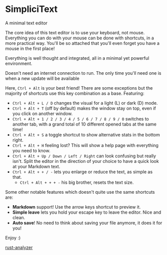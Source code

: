 # SimpliciText

A minimal text editor

The core idea of this text editor is to use your keyboard, not mouse. Everything you can do with your mouse can be done with shortcuts, in a more practical way. You'll be so attached that you'll even forget you have a mouse in the first place!

Everything is well thought and integrated, all in a minimal yet powerful environment.

Doesn't need an internet connection to run. The only time you'll need one is when a new update will be available

Here, `Ctrl + Alt` is your best friend! There are some exceptions but the majority of shortcuts use this key combination as a base. Featuring:
- `Ctrl + Alt + L / D` changes the visual for a light (L) or dark (D) mode.
- `Ctrl + Alt + T` (off by default) makes the window stay on top, even if you click on another window.
- `Ctrl + Alt + 1 / 2 / 3 / 4 / 5 / 6 / 7 / 8 / 9 / 0` switches to another tab, with a grand total of 10 different opened tabs at the same time!
- `Ctrl + Alt + S` a toggle shortcut to show alternative stats in the bottom right.
- `Ctrl + Alt + H` feeling lost? This will show a help page with everything you need to know.
- `Ctrl + Alt + Up / Down / Left / Right` can look confusing but really isn't. Split the editor in the direction of your choice to have a quick look at your Markdown text.
- `Ctrl + Alt + + / -` lets you enlarge or reduce the text, as simple as that.
    - `Ctrl + Alt + + + -` his big brother, resets the text size.

Some other notable features which doesn't quite use the same shortcuts are:
- __**Markdown**__ support! Use the arrow keys shortcut to preview it.
- **Simple leave** lets you hold your escape key to leave the editor. Nice and clean.
- **Auto save**! No need to think about saving your file anymore, it does it for you!





Enjoy :)






[rust-analyzer](https://marketplace.visualstudio.com/items?itemName=rust-lang.rust-analyzer)